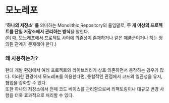 # 모노레포

**'하나의 저장소' 를** 의미하는 Monolithic Repository의 줄임말로, **두 개 이상의 프로젝트를 단일 저장소에서 관리하는 방식**을 말한다.  
(이 때, 모노레포에서 프로젝트 사이에 의존성이 존재하거나 같은 제품군이거나 하는 정의된 관계가 존재해야 한다.)

### 왜 사용하는가?

현대 개발 환경에서 여러 프로젝트와 라이브러리가 상호 의존하면서 동작하는 경우가 많다. 이러한 환경에서 모노레포를 이용한다면, 통합적인 관점에서 코드의 일관성을 유지, 협업을 강화할 수 있다.  
또한 하나의 저장소에서 전체 코드 베이스를 관리함으로써 리팩토링이나 대규모 변경 사항을 더욱 효과적으로 처리할 수 있다.
